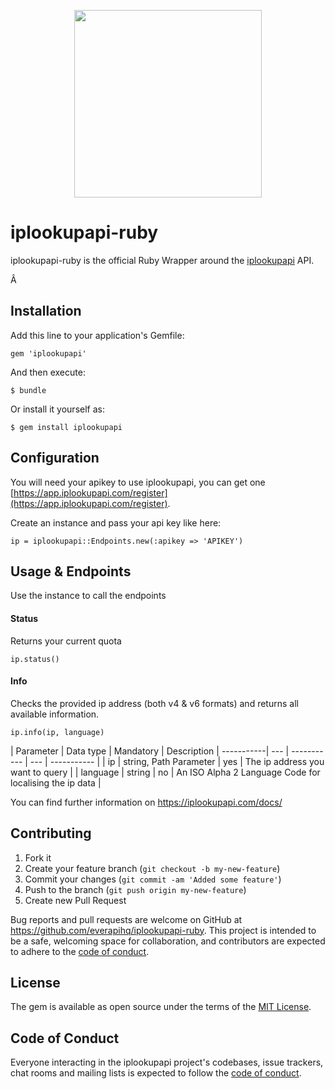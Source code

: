 <p align="center">
<img src="https://app.iplookupapi.com/img/logo/iplookupapi.png" width="300"/>
</p>

# iplookupapi-ruby

iplookupapi-ruby is the official Ruby Wrapper around the [iplookupapi](https://iplookupapi.com) API.

Â

## Installation

Add this line to your application's Gemfile:

    gem 'iplookupapi'

And then execute:

    $ bundle

Or install it yourself as:

    $ gem install iplookupapi

## Configuration

You will need your apikey to use iplookupapi, you can get
one [https://app.iplookupapi.com/register](https://app.iplookupapi.com/register).

Create an instance and pass your api key like here:

    ip = iplookupapi::Endpoints.new(:apikey => 'APIKEY')

## Usage & Endpoints

Use the instance to call the endpoints

#### Status

Returns your current quota

    ip.status()

#### Info

Checks the provided ip address (both v4 & v6 formats) and returns all available information.

    ip.info(ip, language)

| Parameter | Data type | Mandatory | Description |
-----------| --- | ----------- | --- | ----------- |
| ip        | string, Path Parameter | yes | The ip address you want to query |
| language  | string | no | An ISO Alpha 2 Language Code for localising the ip data |

You can find further information on https://iplookupapi.com/docs/

## Contributing

1. Fork it
2. Create your feature branch (`git checkout -b my-new-feature`)
3. Commit your changes (`git commit -am 'Added some feature'`)
4. Push to the branch (`git push origin my-new-feature`)
5. Create new Pull Request

Bug reports and pull requests are welcome on GitHub at https://github.com/everapihq/iplookupapi-ruby. This project is
intended to be a safe, welcoming space for collaboration, and contributors are expected to adhere to
the [code of conduct](https://github.com/everapihq/iplookupapi-ruby/blob/master/CODE_OF_CONDUCT.md).

## License

The gem is available as open source under the terms of the [MIT License](https://opensource.org/licenses/MIT).

## Code of Conduct

Everyone interacting in the iplookupapi project's codebases, issue trackers, chat rooms and mailing lists is expected to
follow the [code of conduct](https://github.com/everapihq/iplookupapi-ruby/blob/master/CODE_OF_CONDUCT.md).
